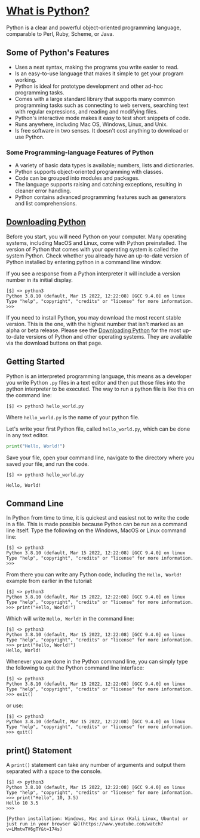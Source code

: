 # [What is Python?](https://www.python.org/about/gettingstarted/)

Python is a clear and powerful object-oriented programming language, comparable to Perl, Ruby, Scheme, or Java.

## Some of Python's Features

- Uses a neat syntax, making the programs you write easier to read.
- Is an easy-to-use language that makes it simple to get your program working.
- Python is ideal for prototype development and other ad-hoc programming tasks.
- Comes with a large standard library that supports many common programming tasks such as connecting to web servers, searching text with regular expressions, and reading and modifying files.
- Python's interactive mode makes it easy to test short snippets of code.
- Runs anywhere, including Mac OS, Windows, Linux, and Unix.
- Is free software in two senses. It doesn't cost anything to download or use Python.

### Some Programming-language Features of Python

- A variety of basic data types is available; numbers, lists and dictionaries.
- Python supports object-oriented programming with classes.
- Code can be grouped into modules and packages.
- The language supports raising and catching exceptions, resulting in cleaner error handling.
- Python contains advanced programming features such as generators and list comprehensions.

## [Downloading Python](https://www.python.org/downloads/)

Before you start, you will need Python on your computer. Many operating systems, including MacOS and Linux, come with Python preinstalled. The version of Python that comes with your operating system is called the system Python. Check whether you already have an up-to-date version of Python installed by entering python in a command line window.

If you see a response from a Python interpreter it will include a version number in its initial display.

```shell
[$] <> python3
Python 3.8.10 (default, Mar 15 2022, 12:22:08) [GCC 9.4.0] on linux
Type "help", "copyright", "credits" or "license" for more information.
>>> 
```

If you need to install Python, you may download the most recent stable version. This is the one, with the highest number that isn't marked as an alpha or beta release. Please see the [Downloading Python](https://wiki.python.org/moin/BeginnersGuide/Download) for the most up-to-date versions of Python and other operating systems. They are available via the download buttons on that page.

## Getting Started

Python is an interpreted programming language, this means as a developer you write Python `.py` files in a text editor and then put those files into the python interpreter to be executed. The way to run a python file is like this on the command line:

```shell
[$] <> python3 hello_world.py
```

Where `hello_world.py` is the name of your python file.

Let's write your first Python file, called `hello_world.py`, which can be done in any text editor.

```python
print("Hello, World!")
```

Save your file, open your command line, navigate to the directory where you saved your file, and run the code.

```shell
[$] <> python3 hello_world.py
```

```console
Hello, World!
```

## Command Line

In Python from time to time, it is quickest and easiest not to write the code in a file. This is made possible because Python can be run as a command line itself. Type the following on the Windows, MacOS or Linux command line:

```shell
[$] <> python3
Python 3.8.10 (default, Mar 15 2022, 12:22:08) [GCC 9.4.0] on linux
Type "help", "copyright", "credits" or "license" for more information.
>>> 
```

From there you can write any Python code, including the `Hello, World!` example from earlier in the tutorial:

```shell
[$] <> python3
Python 3.8.10 (default, Mar 15 2022, 12:22:08) [GCC 9.4.0] on linux
Type "help", "copyright", "credits" or "license" for more information.
>>> print("Hello, World!")
```

Which will write `Hello, World!` in the command line:

```shell
[$] <> python3
Python 3.8.10 (default, Mar 15 2022, 12:22:08) [GCC 9.4.0] on linux
Type "help", "copyright", "credits" or "license" for more information.
>>> print("Hello, World!")
Hello, World!
```

Whenever you are done in the Python command line, you can simply type the following to quit the Python command line interface:

```shell
[$] <> python3
Python 3.8.10 (default, Mar 15 2022, 12:22:08) [GCC 9.4.0] on linux
Type "help", "copyright", "credits" or "license" for more information.
>>> exit()
```

or use:

```shell
[$] <> python3 
Python 3.8.10 (default, Mar 15 2022, 12:22:08) [GCC 9.4.0] on linux
Type "help", "copyright", "credits" or "license" for more information.
>>> quit()
```

## print() Statement

A `print()` statement can take any number of arguments and output them separated with a space to the console.

```shell
[$] <> python3
Python 3.8.10 (default, Mar 15 2022, 12:22:08) [GCC 9.4.0] on linux
Type "help", "copyright", "credits" or "license" for more information.
>>> print("Hello", 10, 3.5)
Hello 10 3.5
>>>
```

```{seealso}
[Python installation: Windows, Mac and Linux (Kali Linux, Ubuntu) or just run in your browser 😀](https://www.youtube.com/watch?v=LMmtwTV6gTY&t=174s)
```
